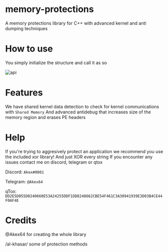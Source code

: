 # memory-protections
A memory protections library for C++
with advanced kernel and anti dumping techniques

# How to use
You simply initialize the structure and call it as so

![api](https://i.imgur.com/xjnwnPv.png)

# Features

We have shared kernel data detection to check for kernel communications with `Shared Memory`
And advanced antidebug that increases size of the memory region and erases PE headers


# Help
If you're trying to aggresively protect an application we recommend you use the included xor library!
And just XOR every string
If you encounter any issues contact me on discord, telegram or qtox

Discord: `Akex#0001`

Telegram: `@Akex64`

qTox: `DD2E5D055D0240660E53A24255DDF1DD8248662CBE54F461C3A30941939E3D03B4CE44F0AF4E`


# Credits
@Akex64 for creating the whole library

/al-khasar/ some of protection methods
